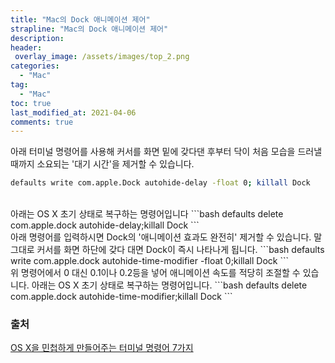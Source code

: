 ```yaml
---
title: "Mac의 Dock 애니메이션 제어"
strapline: "Mac의 Dock 애니메이션 제어"
description: 
header:
 overlay_image: /assets/images/top_2.png
categories:
  - "Mac"
tag:
  - "Mac"
toc: true
last_modified_at: 2021-04-06
comments: true
---
```


아래 터미널 명령어를 사용해 커서를 화면 밑에 갖다댄 후부터 닥이 처음 모습을 드러낼 때까지 소요되는 '대기 시간'을 제거할 수 있습니다. 
```bash
defaults write com.apple.Dock autohide-delay -float 0; killall Dock
```
<br>
아래는 OS X 초기 상태로 복구하는 명령어입니다
```bash
defaults delete com.apple.dock autohide-delay;killall Dock
```
<br>
아래 명령어를 입력하시면 Dock의 '애니메이션 효과도 완전히' 제거할 수 있습니다. 말 그대로 커서를 화면 하단에 갖다 대면 Dock이 즉시 나타나게 됩니다.
```bash
defaults write com.apple.dock autohide-time-modifier -float 0;killall Dock
```
<br>
위 명령어에서 0 대신 0.1이나 0.2등을 넣어 애니메이션 속도를 적당히 조절할 수 있습니다. 아래는 OS X 초기 상태로 복구하는 명령어입니다.
```bash
defaults delete com.apple.dock autohide-time-modifier;killall Dock
```

### 출처
[OS X을 민첩하게 만들어주는 터미널 명령어 7가지](https://macnews.tistory.com/767)